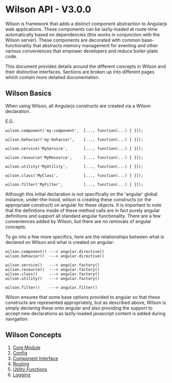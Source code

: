 # Wilson API - V3.0.0

Wilson is framework that adds a distinct component abstraction to Angularjs web applications. These components 
can be lazily-loaded at route-time automatically based on dependencies (this works in conjunction with the Wilson
server). These components are decorated with common base-functionality that abstracts memory management for eventing
and other various conveniences that empower developers and reduce boiler-plate code. 

This document provides details around the different concepts in Wilson and their distinctive interfaces. Sections
are broken up into different pages which contain more detailed documentation.

## Wilson Basics

When using Wilson, all Angularjs constructs are created via a Wilson declaration.

E.G.
```
wilson.component('my-component',  [..., function(...) { }]);
 
wilson.behavior('my-behavior',    [..., function(...) { }]);
 
wilson.service('MyService',       [..., function(...) { }]);
 
wilson.resource('MyResource',     [..., function(...) { }]);
 
wilson.utility('MyUtility',       [..., function(...) { }]);
 
wilson.class('MyClass',           [..., function(...) { }]);
 
wilson.filter('MyFilter',         [..., function(...) { }]);
```

Although this initial declaration is not specifically on the 'angular' global instance, under-the-hood, wilson
is creating these constructs (or the appropriate construct) on angular for these objects.  It is important to note
that the definitions inside of these method calls are in fact purely angular definitions and support all standard
angular functionality. There are a few conveniences added by Wilson, but there are no removals of angular concepts.

To go into a few more specifics, here are the relationships between what is declared on Wilson and what is created
on angular:

```
wilson.component() ---> angular.directive()
wilson.behavior()  ---> angular.directive()
  
wilson.service()   ---> angular.factory()
wilson.resource()  ---> angular.factory()
wilson.class()     ---> angular.factory()
wilson.utility()   ---> angular.factory()
  
wilson.filter()    ---> angular.filter()
```

Wilson ensures that some base options provided to angular so that these constructs are represented appropriately, but as
described above, Wilson is simply declaring these onto angular and also providing the support to accept new declarations
as lazily-loaded javascript content is added during navigation.


## Wilson Concepts


1. [Core Module](./concepts/wilson/core.md)
2. [Config](./concepts/wilson/core.md#wilson-config)
3. [Component Interface](./concepts/components/components.md)
4. [Routing](./concepts/routing/routing.md)
5. [Utility Functions](./concepts/utilities/utilities.md)
6. [Logging](./concepts/logging/logging.md)
